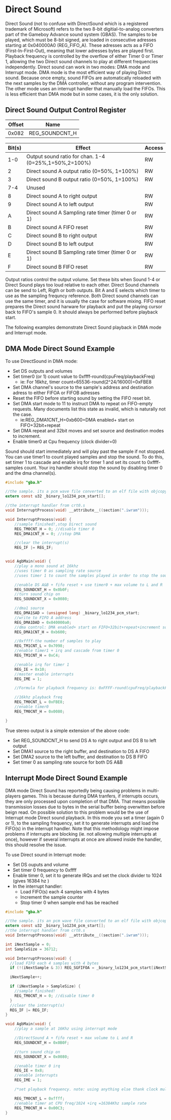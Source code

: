 # Direct Sound

Direct Sound (not to confuse with DirectSound which is a registered trademark of Microsoft) refers to the two 8-bit digitial-to-analog converters part of the Gameboy Advance sound system (GBAS). The samples to be played, which must be 8-bit signed, are loaded in consecutive adresses starting at 0x040000A0 (REG_FIFO_A). These adresses acts as a FIFO (First-In-First-Out), meaning that lower adresses bytes are played first. Playback frequency is controlled by the overflow of either Timer 0 or Timer 1, allowing the two Direct sound channels to play at different frequencies independently. Direct sound can work in two modes: DMA mode and Interrupt mode. DMA mode is the most efficient way of playing Direct sound. Because once empty, sound FIFOs are automatically reloaded with the next samples by the DMA controller, without any program intervention. The other mode uses an interrupt handler that manually load the FIFOs. This is less efficient than DMA mode but in some cases, it is the only solution.

## Direct Sound Output Control Register

| Offset | Name           |
| ------ | -------------- |
| 0x082  | REG_SOUNDCNT_H |

| Bit(s) | Effect                                                | Access |
| ------ | ----------------------------------------------------- | ------ |
| 1-0    | Output sound ratio for chan. 1-4 (0=25%,1=50%,2=100%) | RW     |
| 2      | Direct sound A output ratio (0=50%, 1=100%)           | RW     |
| 3      | Direct sound B output ratio (0=50%, 1=100%)           | RW     |
| 7-4    | Unused                                                |        |
| 8      | Direct sound A to right output                        | RW     |
| 9      | Direct sound A to left output                         | RW     |
| A      | Direct sound A Sampling rate timer (timer 0 or 1)     | RW     |
| B      | Direct sound A FIFO reset                             | RW     |
| C      | Direct sound B to right output                        | RW     |
| D      | Direct sound B to left output                         | RW     |
| E      | Direct sound B Sampling rate timer (timer 0 or 1)     | RW     |
| F      | Direct sound B FIFO reset                             | RW     |

Output ratios control the output volume. Set these bits when Sound 1-4 or Direct Sound plays too loud relative to each other. Direct Sound channels can be send to Left, Rigth or both outputs. Bit A and E selects which timer to use as the sampling frequncy reference. Both Direct sound channels can use the same timer, and it is usually the case for software mixing. FIFO reset prepares the Direct sound harware for playback and put the playing cursor back to FIFO's sample 0. It should always be performed before playback start.

The following examples demonstrate Direct Sound playback in DMA mode and Interrupt mode.

## DMA Mode Direct Sound Example

To use DirectSound in DMA mode:

- Set DS outputs and volumes
- Set timer0 (or 1) count value to 0xffff-round(cpuFreq/playbackFreq)
  - ie: For 16khz, timer count=65536-round(2^24/16000)=0xFBE8
- Set DMA channel's source to the sample's address and destination adress to either FIFOA or FIFOB adresses
- Reset the FIFO before starting sound by setting the FIFO reset bit.
- Set DMA start mode to 11 to instruct DMA to repeat on FIFO-empty requests. Many documents list this state as invalid, which is naturally not the case.
  - ie:REG_DMA1CNT_H=0xb600=DMA enabled+ start on FIFO+32bit+repeat
- Set DMA repeat and 32bit moves and set source and destination modes to increment.
- Enable timer0 at Cpu frequency (clock divider=0)

Sound should start immediately and will play past the sample if not stopped. You can use timer1 to count played samples and stop the sound. To do this, set timer 1 to cascade and enable irq for timer 1 and set its count to 0xffff-samples count. Your irq handler should stop the sound by disabling timer 0 and the dma channel(s).

```C
#include "gba.h"

//the sample. its a pcm wave file converted to an elf file with objcopyroda.exe (devrs.com/gba)
extern const u32 _binary_lo1234_pcm_start[];

//the interrupt handler from crt0.s
void InterruptProcess(void) __attribute__((section(".iwram")));

void InterruptProcess(void) {
    //sample finished!,stop Direct sound
    REG_TM0CNT_H = 0; //disable timer 0
    REG_DMA1CNT_H = 0; //stop DMA

    //clear the interrupt(s)
    REG_IF |= REG_IF;


void AgbMain(void) {
    //play a mono sound at 16khz
    //uses timer 0 as sampling rate source
    //uses timer 1 to count the samples played in order to stop the sound

    //enable DS A&B + fifo reset + use timer0 + max volume to L and R
    REG_SOUNDCNT_H = 0x0b0F;
    //turn sound chip on
    REG_SOUNDCNT_X = 0x0080;

    //dma1 source
    REG_DMA1SAD = (unsigned long) _binary_lo1234_pcm_start;
    //write to FIFO A address
    REG_DMA1DAD = 0x040000a0;
    //dma control: DMA enabled+ start on FIFO+32bit+repeat+increment source&dest
    REG_DMA1CNT_H = 0xb600;

    //0xffff-the number of samples to play
    REG_TM1CNT_L = 0x7098;
    //enable timer1 + irq and cascade from timer 0
    REG_TM1CNT_H = 0xC4;

    //enable irq for timer 1
    REG_IE = 0x10;
    //master enable interrupts
    REG_IME = 1;

    //Formula for playback frequency is: 0xFFFF-round(cpuFreq/playbackFreq)

    //16khz playback freq
    REG_TM0CNT_L = 0xFBE8;
    //enable timer0
    REG_TM0CNT_H = 0x0080;

}
```

True stereo output is a simple extension of the above code:

- Set REG_SOUNDCNT_H to send DS A to right output and DS B to left output
- Set DMA1 source to the right buffer, and destination to DS A FIFO
- Set DMA2 source to the left buffer, and destination to DS B FIFO
- Set timer 0 as sampling rate source for both DS A&B

## Interrupt Mode Direct Sound Example

DMA mode Direct Sound has reportedly being causing problems in multi-players games. This is because during DMA tranfers, if interrupts occurs, they are only processed upon completion of that DMA. That means possible transmission losses due to bytes in the serial buffer being overwitten before beign read. On possible solution to this problem would be the use of Interrupt mode Direct sound playback. In this mode you set a timer (again 0 or 1), to the sampling frequency, set it to generate interrupts and load the FIFO(s) in the interrupt handler. Note that this methodology might impose problems if interrupts are blocking (ie. not allowing multiple interrupts at once), however if several interrupts at once are allowed inside the handler, this should resolve the issue.

To use Direct sound in Interrupt mode:

- Set DS ouputs and volume
- Set timer 0 frequency to 0xffff
- Enable timer 0, set it to generate IRQs and set the clock divider to 1024 (gives 16384 hz )
- In the interrupt handler:
  - Load FIFO(s) each 4 samples with 4 bytes
  - Increment the sample counter
  - Stop timer 0 when sample end has be reached

```C
#include "gba.h"

//the sample. its an pcm wave file converted to an elf file with objcopyroda.exe (devrs.com/gba)
extern const u32 _binary_lo1234_pcm_start[];
//the interrupt handler from crt0.s
void InterruptProcess(void) __attribute__((section(".iwram")));

int iNextSample = 0;
int SampleSize = 36712;

void InterruptProcess(void) {
  //load FIFO each 4 samples with 4 bytes
  if (!(iNextSample & 3)) REG_SGFIFOA = _binary_lo1234_pcm_start[iNextSample >> 2];

  iNextSample++;

  if (iNextSample > SampleSize) {
    //sample finished!
    REG_TM0CNT_H = 0; //disable timer 0
  }
  //clear the interrupt(s)
  REG_IF |= REG_IF;
}

void AgbMain(void) {
    //play a sample at 16Khz using interrupt mode

    //DirectSound A + fifo reset + max volume to L and R
    REG_SOUNDCNT_H = 0x0B0F;

    //turn sound chip on
    REG_SOUNDCNT_X = 0x0080;

    //enable timer 0 irq
    REG_IE = 0x8;
    //enable interrupts
    REG_IME = 1;

    /*set playback frequency. note: using anything else thank clock multipliers to serve as sample frequencies tends to generate distortion in the output. It has probably to do with timing and FIFO reloading. More testing need to be done. */

    REG_TM0CNT_L = 0xffff;
    //enable timer at CPU freq/1024 +irq =16384Khz sample rate
    REG_TM0CNT_H = 0x00C3;
}
```
